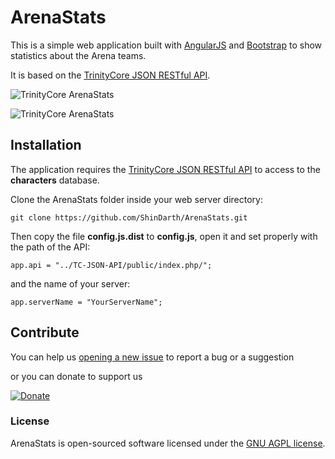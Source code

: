 # ArenaStats

This is a simple web application built with [AngularJS](https://angularjs.org/) and [Bootstrap](http://getbootstrap.com) to show statistics about the Arena teams.

It is based on the [TrinityCore JSON RESTful API](https://github.com/ShinDarth/TC-JSON-API/).

![TrinityCore ArenaStats](https://raw.githubusercontent.com/ShinDarth/ArenaStats/master/screenshots/screenshot1.png "TrinityCore ArenaStats")

![TrinityCore ArenaStats](https://raw.githubusercontent.com/ShinDarth/ArenaStats/master/screenshots/screenshot2.png "TrinityCore ArenaStats")

## Installation

The application requires the [TrinityCore JSON RESTful API](https://github.com/ShinDarth/TC-JSON-API/) to access to the **characters** database.

Clone the ArenaStats folder inside your web server directory:

`git clone https://github.com/ShinDarth/ArenaStats.git`

Then copy the file **config.js.dist** to **config.js**, open it and set properly with the path of the API:

`app.api = "../TC-JSON-API/public/index.php/";`

and the name of your server:

`app.serverName = "YourServerName";`


## Contribute

You can help us [opening a new issue](https://github.com/ShinDarth/ArenaStats/issues/new) to report a bug or a suggestion

or you can donate to support us

[![Donate](https://www.paypal.com/en_GB/i/btn/btn_donateCC_LG.gif "Donate")](https://www.paypal.com/cgi-bin/webscr?cmd=_s-xclick&hosted_button_id=52AZFFD86N39Q)


### License

ArenaStats is open-sourced software licensed under the [GNU AGPL license](https://github.com/ShinDarth/ArenaStats/blob/master/LICENSE).
